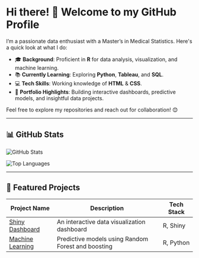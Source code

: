 # Hi there! 👋 Welcome to my GitHub Profile

I’m a passionate data enthusiast with a Master’s in Medical Statistics. Here's a quick look at what I do:

- 🎓 **Background**: Proficient in **R** for data analysis, visualization, and machine learning.
- 📚 **Currently Learning**: Exploring **Python**, **Tableau**, and **SQL**.
- 💻 **Tech Skills**: Working knowledge of **HTML** & **CSS**.
- 🌟 **Portfolio Highlights**: Building interactive dashboards, predictive models, and insightful data projects.

Feel free to explore my repositories and reach out for collaboration! 😊

---

## 📊 GitHub Stats

![GitHub Stats](https://github-readme-stats.vercel.app/api?username=salimamk&show_icons=true&theme=light)

![Top Languages](https://github-readme-stats.vercel.app/api/top-langs/?username=salimamk&layout=compact&theme=light)

---


## 📂 Featured Projects

| Project Name | Description | Tech Stack |
|--------------|-------------|------------|
| [Shiny Dashboard](https://github.com/salimamk/Data_Visualization) | An interactive data visualization dashboard | R, Shiny |
| [Machine Learning](https://github.com/salimamk/Machine_Learning) | Predictive models using Random Forest and boosting | R, Python |

